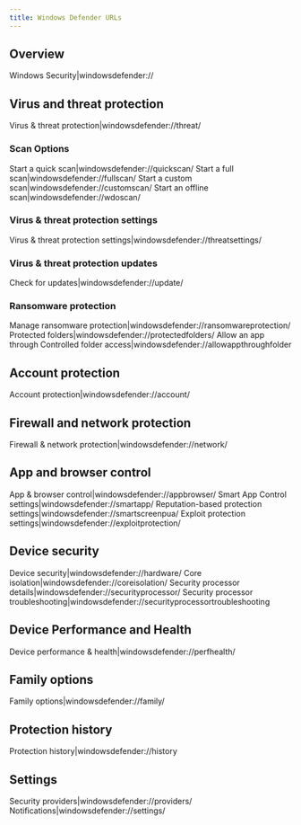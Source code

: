 ```yaml
---
title: Windows Defender URLs
---
```


<!-- # Windows Defender URLs -->

## Overview
Windows Security|windowsdefender://

## Virus and threat protection
Virus & threat protection|windowsdefender://threat/

### Scan Options
Start a quick scan|windowsdefender://quickscan/
Start a full scan|windowsdefender://fullscan/
Start a custom scan|windowsdefender://customscan/
Start an offline scan|windowsdefender://wdoscan/

### Virus & threat protection settings
Virus & threat protection settings|windowsdefender://threatsettings/

### Virus & threat protection updates
Check for updates|windowsdefender://update/

### Ransomware protection
Manage ransomware protection|windowsdefender://ransomwareprotection/
Protected folders|windowsdefender://protectedfolders/
Allow an app through Controlled folder access|windowsdefender://allowappthroughfolder

## Account protection
Account protection|windowsdefender://account/

## Firewall and network protection
Firewall & network protection|windowsdefender://network/

## App and browser control
App & browser control|windowsdefender://appbrowser/
Smart App Control settings|windowsdefender://smartapp/
Reputation-based protection settings|windowsdefender://smartscreenpua/
Exploit protection settings|windowsdefender://exploitprotection/

## Device security
Device security|windowsdefender://hardware/
Core isolation|windowsdefender://coreisolation/
Security processor details|windowsdefender://securityprocessor/
Security processor troubleshooting|windowsdefender://securityprocessortroubleshooting

## Device Performance and Health
Device performance & health|windowsdefender://perfhealth/

## Family options
Family options|windowsdefender://family/

## Protection history
Protection history|windowsdefender://history

## Settings
Security providers|windowsdefender://providers/
Notifications|windowsdefender://settings/

